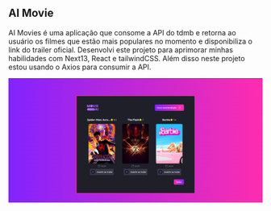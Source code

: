 ## AI Movie

AI Movies é uma aplicação que consome a API do tdmb e retorna ao usuário os filmes que estão mais populares no momento e disponibiliza o link do trailer oficial. Desenvolvi este projeto para aprimorar minhas habilidades com Next13, React e tailwindCSS. Além disso neste projeto estou usando o Axios para consumir a API.

![foto mais recente](/public/assets/readmeimg.png)

